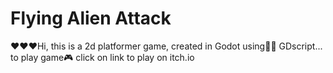 # Flying Alien Attack
 ❤️❤️❤️Hi, this is a 2d platformer game, created in Godot using👩‍💻 GDscript... to play game🎮 click on link to play on itch.io
